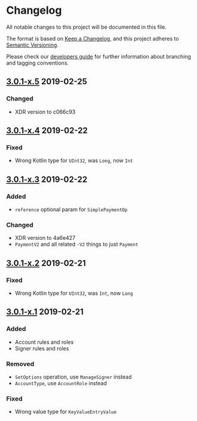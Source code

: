 # Changelog
All notable changes to this project will be documented in this file.

The format is based on [Keep a Changelog](https://keepachangelog.com/en/1.0.0/),
and this project adheres to [Semantic Versioning](https://semver.org/spec/v2.0.0.html).

Please check our [developers guide](https://gitlab.com/tokend/developers-guide)
for further information about branching and tagging conventions.

## [3.0.1-x.5] 2019-02-25

### Changed
- XDR version to c066c93

## [3.0.1-x.4] 2019-02-22

### Fixed
- Wrong Kotlin type for `UInt32`, was `Long`, now `Int`

## [3.0.1-x.3] 2019-02-22

### Added
- `reference` optional param for `SimplePaymentOp`

### Changed
- XDR version to 4a6e427
- `PaymentV2` and all related `-V2` things to just `Payment`

## [3.0.1-x.2] 2019-02-21

### Fixed
- Wrong Kotlin type for `UInt32`, was `Int`, now `Long`

## [3.0.1-x.1] 2019-02-21

### Added
- Account rules and roles
- Signer rules and roles

### Removed
- `SetOptions` operation, use `ManageSigner` instead
- `AccountType`, use `AccountRole` instead

### Fixed
- Wrong value type for `KeyValueEntryValue`

[Unreleased]: https://github.com/tokend/kotlin-wallet/compare/1.0.13...HEAD
[3.0.1-x.1]: https://github.com/tokend/kotlin-wallet/compare/1.0.13...3.0.1-x.1
[3.0.1-x.2]: https://github.com/tokend/kotlin-wallet/compare/3.0.1-x.1...3.0.1-x.2
[3.0.1-x.3]: https://github.com/tokend/kotlin-wallet/compare/3.0.1-x.2...3.0.1-x.3
[3.0.1-x.4]: https://github.com/tokend/kotlin-wallet/compare/3.0.1-x.3...3.0.1-x.4
[3.0.1-x.5]: https://github.com/tokend/kotlin-wallet/compare/3.0.1-x.4...3.0.1-x.5
